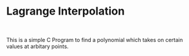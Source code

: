 # Lagrange Interpolation
<br />

This is a simple C Program to find a polynomial which takes on certain values at arbitary points.